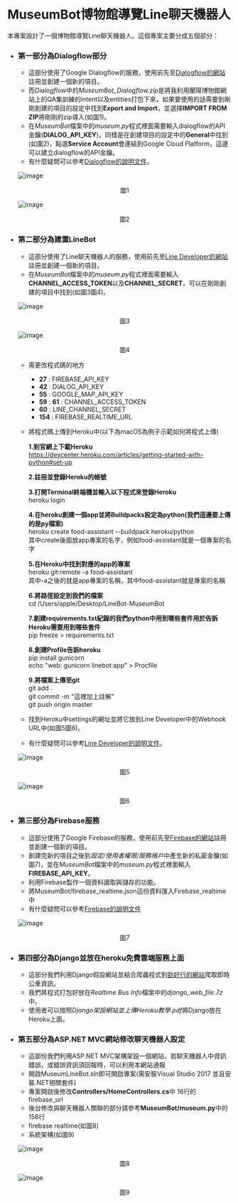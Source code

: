 # MuseumBot博物館導覽Line聊天機器人
本專案設計了一個博物館導覽Line聊天機器人。這個專案主要分成五個部分：
* **<h3>第一部分為Dialogflow部分</h3>**
  * 這部分使用了Google Dialogflow的服務，使用前先至[Dialogflow的網站](https://dialogflow.com/)註冊並創建一個新的項目。  
  * 而*Dialogflow*中的*MuseumBot_Dialogflow.zip*是將我利用蘭陽博物館網站上的QA集訓練的intent以及entities打包下來，如果要使用的話需要到剛剛創建的項目的設定中找到**Export and Import**，並選擇**IMPORT FROM ZIP**將剛剛的zip導入(如圖1)。
  * 在*MuseumBot*檔案中的*museum.py*程式裡面需要輸入dialogflow的API金鑰(**DIALOG_API_KEY**)，同樣是在創建項目的設定中的**General**中找到(如圖2)，點選**Service Account**會連結到Google Cloud Platform，這邊可以建立dialogflow的API金鑰。
  * 有什麼疑問可以參考[Dialogflow的說明文件](https://dialogflow.com/docs/getting-started)。
    
  ![image](https://github.com/ArrowHuang/LineBot-MuseumBot/blob/master/Screenshot/Dialogflow2.png)    
  <p align="center">圖1</p>   
  
  ![image](https://github.com/ArrowHuang/LineBot-MuseumBot/blob/master/Screenshot/Dialogflow1.png)    
  <p align="center">圖2</p>   
  
* **<h3>第二部分為建置LineBot</h3>**  
  * 這部分使用了Line聊天機器人的服務，使用前先至[Line Developer的網站](https://developers.line.biz/en/)註冊並創建一個新的項目。
  * 在*MuseumBot*檔案中的*museum.py*程式裡面需要輸入**CHANNEL_ACCESS_TOKEN**以及**CHANNEL_SECRET**，可以在剛剛創建的項目中找到(如圖3圖4)。
  
  ![image](https://github.com/ArrowHuang/LineBot-MuseumBot/blob/master/Screenshot/LineBot1.png)    
  <p align="center">圖3</p>   
  
  ![image](https://github.com/ArrowHuang/LineBot-MuseumBot/blob/master/Screenshot/LineBot2.png)    
  <p align="center">圖4</p>   
  
  * 需更改程式碼的地方 
    - **27** : FIREBASE_API_KEY
    - **42** : DIALOG_API_KEY
    - **55** : GOOGLE_MAP_API_KEY
    - **59** : **61** : CHANNEL_ACCESS_TOKEN
    - **60** : LINE_CHANNEL_SECRET
    - **154** : FIREBASE_REALTIME_URL
      
  * 將程式碼上傳到Heroku中(以下為macOS為例子示範如何將程式上傳)  
    
    **1.到官網上下載Heroku**  
    https://devcenter.heroku.com/articles/getting-started-with-python#set-up  
      
    **2.註冊並登錄Heroku的帳號**  
      
    **3.打開Terminal終端機並輸入以下程式來登錄Heroku**  
    heroku login  
      
    **4.在heroku創建一個app並將Buildpacks設定為python(我們這邊要上傳的是py檔案)**  
    heroku create food-assistant --buildpack heroku/python  
    其中create後面放app專案的名字，例如food-assistant就是一個專案的名字
      
    **5.在Heroku中找到對應的app的專案**  
    heroku git:remote -a food-assistant  
    其中-a之後的就是app專案的名稱，其中food-assistant就是專案的名稱  
      
    **6.將路徑設定到我們的檔案**  
    cd /Users/apple/Desktop/LineBot-MuseumBot
      
    **7.創建requirements.txt紀錄的我們python中用到哪些套件用於告訴Heroku需要用到哪些套件**  
    pip freeze > requirements.txt  
      
    **8.創建Profile告訴heroku**  
    pip install gunicorn  
    echo "web: gunicorn linebot:app" > Procfile  
      
    **9.將檔案上傳至git**   
    git add .  
    git commit -m "這裡加上註解"  
    git push origin master  
      
  * 找到Heroku中settings的網址並將它放到Line Developer中的Webhook URL中(如圖5圖6)。      
  * 有什麼疑問可以參考[Line Developer的說明文件](https://developers.line.biz/en/docs/)。

  ![image](https://github.com/ArrowHuang/LineBot-MuseumBot/blob/master/Screenshot/LineBot1.png)    
  <p align="center">圖5</p>   
  
  ![image](https://github.com/ArrowHuang/LineBot-MuseumBot/blob/master/Screenshot/LineBot2.png)    
  <p align="center">圖6</p>   
  
* **<h3>第三部分為Firebase服務</h3>**    
  * 這部分使用了Google Firebase的服務，使用前先至[Firebase的網站](https://firebase.google.com/)註冊並創建一個新的項目。 
  * 創建完新的項目之後到*設定/使用者權限/服務帳戶*中產生新的私密金鑰(如圖7)，並在*MuseumBot*檔案中的*museum.py*程式裡面輸入**FIREBASE_API_KEY**。
  * 利用Firebase製作一個資料讀取與儲存的功能。
  * 將MuseumBot/firebase_realtime.json這份資料匯入Firebase_realtime中
  * 有什麼疑問可以參考[Firebase的說明文件](https://firebase.google.com/docs)  
     
  ![image](https://github.com/ArrowHuang/LineBot-MuseumBot/blob/master/Screenshot/Firebase.png)    
  <p align="center">圖7</p>   
     
* **<h3>第四部分為Django並放在heroku免費雲端服務上面</h3>**  
  * 這部分我們利用Django假設網站並結合爬蟲程式到[勁好行的網站](http://e-landbus.tw/eLandBus/RouteQuery.aspx)爬取即時公車資訊。    
  * 我們將程式打包好放在*Realtime Bus Info*檔案中的*django_web_file.7z*中。   
  * 使用者可以按照*Django架設網站並上傳Heroku教學.pdf*將Django放在Heroku上面。

* **<h3>第五部分為ASP.NET MVC網站修改聊天機器人設定</h3>**
  * 這部份我們利用ASP.NET MVC架構架設一個網站，若聊天機器人中資訊錯誤，或錯誤資訊須回報時，可以利用本網站通報
  * 開啟MuseumLineBot.sln即可開啟專案(需安裝Visual Studio 2017 並且安裝.NET相關套件)
  * 專案開啟後修改**Controllers/HomeControllers.cs**中 16行的 firebase_url
  * 後台修改與聊天機器人關聯的部分請參考**MuseumBot/museum.py**中的158行
  * firebase realtime(如圖8)
  * 系統架構(如圖9)
  
  ![image](https://github.com/b0543028/Museum-Linebot/blob/master/Screenshot/firebase_realtime.jpg)    
  <p align="center">圖8</p>
  
  ![image](https://github.com/b0543028/museum-linebot/blob/master/Screenshot/%E7%B3%BB%E7%B5%B1%E6%9E%B6%E6%A7%8B.jpg)    
  <p align="center">圖9</p> 
